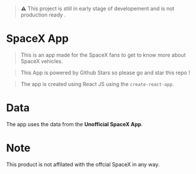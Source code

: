 > ⚠️ This project is still in early stage of developement and is not production ready .

# SpaceX App
> This is an app made for the SpaceX fans to get to know more about SpaceX vehicles.

> This App is powered by Github Stars so please go and star this repo !

> The app is created using React JS using the `create-react-app`.

# Data
The app uses the data from the **Unofficial SpaceX App**.

# Note
This product is not affilated with the offcial SpaceX in any way.